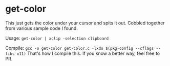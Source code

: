 # get-color
This just gets the color under your cursor and spits it out. Cobbled together from various sample code I found.

Usage: `get-color | xclip -selection clipboard`

Compile: `gcc -o get-color get-color.c -lxdo $(pkg-config --cflags --libs x11)`
That's how I compile this. If you know a better way, feel free to PR.
